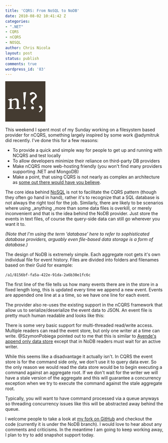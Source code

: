 ```yaml
---
title: 'CQRS: From NoSQL to NoDB'
date: 2010-08-02 10:41:42 Z
categories:
- ".NET"
- CQRS
- nCQRS
- NOSQL
author: Chris Nicola
layout: post
status: publish
comments: true
wordpress_id: '83'
---
```


![ncqrs-logo][1] 

This weekend I spent most of my Sunday working on a filesystem based provider for nCQRS, something largely inspired by some work @adymitruk did recently.  I've done this for a few reasons:

  * To provide a quick and simple way for people to get up and running with NCQRS and test locally 
  * To allow developers minimize their reliance on third-party DB providers 
  * Make nCQRS more web-hosting friendly (you won't find many providers supporting .NET and MongoDB) 
  * Make a point, that using CQRS is not nearly as complex an architecture as [some out there would have you believe][2]. 

<!--more-->

The core idea behind [NoSQL][3] is not to facilitate the CQRS pattern (though they often go hand in hand), rather it's to recognize that a SQL database is not always the right tool for the job.  Similarly, there are likely to be scenarios where using _anything _more than some data files is overkill, or merely inconvenient and that is the idea behind the NoDB provider.  Just store the events in text files, of course the query-side data can still go wherever you want it to.

_(Note that I'm using the term 'database' here to refer to sophisticated database providers, arguably even file-based data storage is a form of database.)_

The design of NoDB is extremely simple.  Each aggregate root gets it's own individual file for event history.  Files are divided into folders and filenames based on their Guid for example:
    
    /a1/8156bf-fa5a-422e-91da-2a6b30e1fc6c

The first line of the file tells us how many events there are in the store in a fixed length long, this is updated every time we append a new event.  Events are appended one line at a a time, so we have one line for each event.

The provider also re-uses the existing support in the nCQRS framework that allow us to serialize/deserialize the event data to JSON.  An event file is pretty much human readable and looks like this:

There is some very basic support for multi-threaded read/write access.   Multiple readers can read the event store, but only one writer at a time can write.  @SzymonPobiega pointed out to me that this is similar to [Ayende's append only data store][4] except that in NoDB readers must wait for an active writer.

While this seems like a disadvantage it actually isn't.  In CQRS the event store is for the command side only, we don't use it to query data ever.  So the only reason we would read the data store would be to begin executing a command against an aggregate root.  If we don't wait for the writer we will have a stale version of the aggregate and this will guarantee a concurrency exception when we try to execute the command against the stale aggregate root.

Typically, you will want to have command processed via a queue anyways so threading concurrency issues like this will be abstracted away behind the queue.

I welcome people to take a look at [my fork on GitHub][5] and checkout the code (currently it is under the NoDB branch).  I would love to hear about any comments and criticisms.  In the meantime I am going to keep working away, I plan to try to add snapshot support today.

   [1]: /images/ncqrs-logo.png (ncqrs-logo)
   [2]: http://blog.robustsoftware.co.uk/2009/12/cqrs-crack-for-architecture-addicts.html
   [3]: http://en.wikipedia.org/wiki/NoSQL
   [4]: http://ayende.com/Blog/archive/2010/06/18/building-data-stores-ndash-append-only.aspx
   [5]: http://github.com/lucisferre/ncqrs

